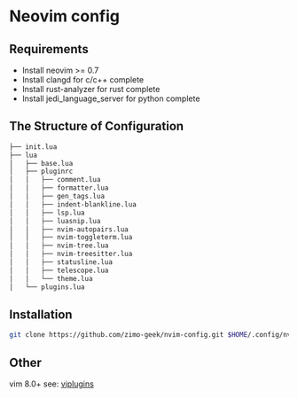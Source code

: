 # Neovim config 

## Requirements

 - Install neovim >= 0.7
 - Install clangd for c/c++ complete
 - Install rust-analyzer for rust complete
 - Install jedi_language_server for python complete
 
## The Structure of Configuration

 ```bash
├── init.lua
├── lua
│   ├── base.lua
│   ├── pluginrc
│   │   ├── comment.lua
│   │   ├── formatter.lua
│   │   ├── gen_tags.lua
│   │   ├── indent-blankline.lua
│   │   ├── lsp.lua
│   │   ├── luasnip.lua
│   │   ├── nvim-autopairs.lua
│   │   ├── nvim-toggleterm.lua
│   │   ├── nvim-tree.lua
│   │   ├── nvim-treesitter.lua
│   │   ├── statusline.lua
│   │   ├── telescope.lua
│   │   └── theme.lua
│   └── plugins.lua
 ```

## Installation

```bash
git clone https://github.com/zimo-geek/nvim-config.git $HOME/.config/nvim
```

## Other

vim 8.0+ see: [viplugins](https://github.com/zimo-geek/viplugins)

